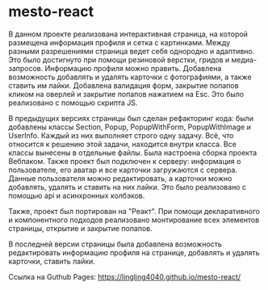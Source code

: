 # mesto-react

В данном проекте реализована интерактивная страница, на которой размещена информация профиля и сетка с картинками. Между разными разрешениями страница ведет себя однородно и адаптивно. Это было достигнуто при помощи резиновой верстки, гридов и медиа-запросов. Информацию профиля можно править. Добавлена возможность добавлять и удалять карточки с фотографиями, а также ставить им лайки. Добавлена валидация форм, закрытие попапов кликом на оверлей и закрытие попапов нажатием на Esc. Это было реализовано с помощью скрипта JS.

В предыдущих версиях страницы был сделан рефакторинг кода: были добавлены классы Section, Popup, PopupWithForm, PopupWithImage и UserInfo. Каждый из них выполняет строго одну задачу. Всё, что относится к решению этой задачи, находится внутри класса. Все классы вынесены в отдельные файлы. Была настроена сборка проекта Вебпаком. Также проект был подключен к серверу: информация о пользователе, его аватар и все карточки загружаются с сервера. Данные пользователя можно редактировать, а карточки можно добавлять, удалять и ставить на них лайки. Это было реализовано с помощью api и асинхронных колбэков.

Также, проект был портирован на "Реакт". При помощи декларативного и компонентного подходов реализовано монтирование всех элементов страницы, открытие и закрытие попапов.

В последней версии страницы была добавлена возможность редактировать информацию профиля на странице, добавлять и удалять карточки, ставить лайки.

Ссылка на Guthub Pages:
https://lingling4040.github.io/mesto-react/

